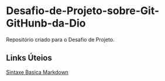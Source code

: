 # Desafio-de-Projeto-sobre-Git-GitHunb-da-Dio
Repositório criado para o Desafio de Projeto.

## Links Úteios

[Sintaxe Basica Markdown](https://www.markdownguide.org/basic-syntax/)
